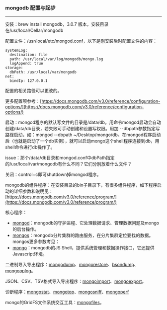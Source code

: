 ### mongodb 配置与起步

***

安装：brew install mongodb，3.0.7 版本，安装目录在/usr/local/Cellar/mongodb

配置文件：/usr/local/etc/mongod.conf，以下是刚安装后时配置文件的内容：

	systemLog:
	  destination: file
	  path: /usr/local/var/log/mongodb/mongo.log
	  logAppend: true
	storage:
	  dbPath: /usr/local/var/mongodb
	net:
	  bindIp: 127.0.0.1
	  
	 
配置的相关路径可以更改的。

更多配置项参考：[https://docs.mongodb.com/v3.0/reference/configuration-options/](https://docs.mongodb.com/v3.0/reference/configuration-options/)

启动：mongod程序的默认写文件的目录是/data/db，用命令mongod启动会自动创建/data/db目录，若失败可手动创建和设置写权限。用加 --dbpath参数指定写路径启动，如：mongod --dbpath ~/Desktop/mongo/db。在mongod程序启动后（也就是启动了一个db实例），就可以启动mongo这个shell程序连接到db，用shell命令进行db操作了。

issue：那个/data/db目录和mongod.conf中dbPath指定的/usr/local/var/mongodb有什么不同？它们分别放着什么文件？

关闭：control+c即可shutdown掉mongod程序。

mongodb的组件程序：在安装目录的bin子目录下，有很多组件程序，如下程序启动的详细参数和说明见：[https://docs.mongodb.com/v3.0/reference/program/](https://docs.mongodb.com/v3.0/reference/program/)

核心程序：

* [mongod](https://docs.mongodb.com/v3.0/reference/program/mongod/)：mongodb的守护进程、它处理数据请求、管理数据问题及mongo的后台操作。
* [mongos](https://docs.mongodb.com/v3.0/reference/program/mongos/)：mongodb分片集群的路由服务，在分片集群定位要找的数据。mongos更多参数考见：
* [mongo](https://docs.mongodb.com/v3.0/reference/program/mongo/)：mongodb的JS Shell，提供系统管理和数据操作接口，它还提供Javascript环境。

二进制导入导出程序：[mongodump](https://docs.mongodb.com/v3.0/reference/program/mongodump/)、[mongorestore](https://docs.mongodb.com/v3.0/reference/program/mongorestore/)、[bsondump](https://docs.mongodb.com/v3.0/reference/program/bsondump/)、[mongooplog](https://docs.mongodb.com/v3.0/reference/program/mongooplog/)。

JSON、CSV、TSV格式导入导出程序：[mongoimport](https://docs.mongodb.com/v3.0/reference/program/mongoimport/)、[mongoexport](https://docs.mongodb.com/v3.0/reference/program/mongoexport/)。

诊断程序：[mongostat](https://docs.mongodb.com/v3.0/reference/program/mongostat/)、[mongotop](https://docs.mongodb.com/v3.0/reference/program/mongotop/)、[mongosniff](https://docs.mongodb.com/v3.0/reference/program/mongosniff/)、[mongoperf](https://docs.mongodb.com/v3.0/reference/program/mongoperf/)

mongo的GridFS文件系统交互工具：[mongofiles](https://docs.mongodb.com/v3.0/reference/program/mongofiles/)。


  